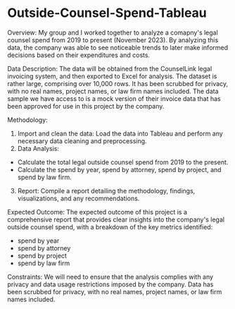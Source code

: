 # Outside-Counsel-Spend-Tableau
Overview:
My group and I worked together to analyze a comapny's legal counsel spend from 2019 to present (November 2023). By analyzing this data, the company was able to see noticeable trends to later make informed decisions based on their expenditures and costs.

Data Description:
The data will be obtained from the CounselLink legal invoicing system, and then exported to Excel for
analysis. The dataset is rather large, comprising over 10,000 rows. It has been scrubbed for privacy, with
no real names, project names, or law firm names included. The data sample we have access to is a mock
version of their invoice data that has been approved for use in this project by the company.

Methodology:
1. Import and clean the data: Load the data into Tableau and perform any necessary data cleaning and
preprocessing.
2. Data Analysis:
- Calculate the total legal outside counsel spend from 2019 to the present.
- Calculate the spend by year, spend by attorney, spend by project, and spend by law firm.
3. Report: Compile a report detailing the methodology, findings, visualizations, and any
recommendations.

Expected Outcome:
The expected outcome of this project is a comprehensive report that provides clear insights into the
company's legal outside counsel spend, with a breakdown of the key metrics identified:
- spend by year
- spend by attorney
- spend by project
- spend by law firm

Constraints:
We will need to ensure that the analysis complies with any privacy and data usage restrictions imposed
by the company. Data has been scrubbed for privacy, with no real names, project names, or law firm
names included.
